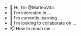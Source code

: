 - 👋 Hi, I’m @MatteoVita
- 👀 I’m interested in ...
- 🌱 I’m currently learning ...
- 💞️ I’m looking to collaborate on ...
- 📫 How to reach me ...

<!---
MatteoVita/MatteoVita is a ✨ special ✨ repository because its `README.md` (this file) appears on your GitHub profile.
You can click the Preview link to take a look at your changes.
--->
